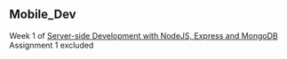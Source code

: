 ## Mobile_Dev

Week 1 of [Server-side Development with NodeJS, Express and MongoDB](https://www.coursera.org/learn/server-side-nodejs) 
Assignment 1 excluded
